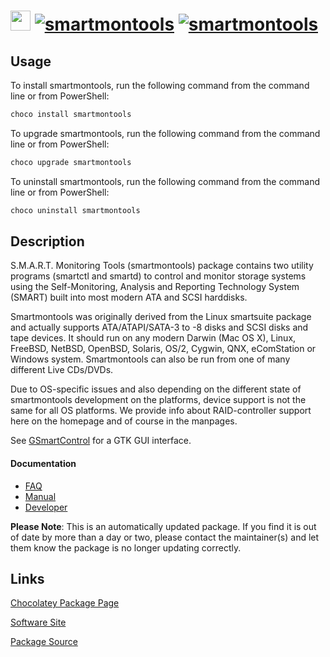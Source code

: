 ﻿# <img src="https://cdn.jsdelivr.net/gh/mkevenaar/chocolatey-packages@3a4dd0d9974844d8314af5ab64c42003132e4fe1/icons/smartmontools.png" width="32" height="32"/> [![smartmontools](https://img.shields.io/chocolatey/v/smartmontools.svg?label=smartmontools)](https://community.chocolatey.org/packages/smartmontools) [![smartmontools](https://img.shields.io/chocolatey/dt/smartmontools.svg)](https://community.chocolatey.org/packages/smartmontools)

## Usage

To install smartmontools, run the following command from the command line or from PowerShell:

```powershell
choco install smartmontools
```

To upgrade smartmontools, run the following command from the command line or from PowerShell:

```powershell
choco upgrade smartmontools
```

To uninstall smartmontools, run the following command from the command line or from PowerShell:

```powershell
choco uninstall smartmontools
```

## Description

S.M.A.R.T. Monitoring Tools (smartmontools) package contains two utility programs (smartctl and smartd) to control and monitor storage systems using the Self-Monitoring, Analysis and Reporting Technology System (SMART) built into most modern ATA and SCSI harddisks.

Smartmontools was originally derived from the Linux smartsuite package and actually supports ATA/ATAPI/SATA-3 to -8 disks and SCSI disks and tape devices. It should run on any modern Darwin (Mac OS X), Linux, FreeBSD, NetBSD, OpenBSD, Solaris, OS/2, Cygwin, QNX, eComStation or Windows system. Smartmontools can also be run from one of many different Live CDs/DVDs.

Due to OS-specific issues and also depending on the different state of smartmontools development on the platforms, device support is not the same for all OS platforms. We provide info about RAID-controller support here on the homepage and of course in the manpages.

See [GSmartControl](https://community.chocolatey.org/packages/gsmartcontrol) for a GTK GUI interface.

#### Documentation

* [FAQ](https://www.smartmontools.org/wiki/FAQ)
* [Manual](https://www.smartmontools.org/wiki/TocDoc)
* [Developer](https://www.smartmontools.org/wiki/TocDeveloper)

**Please Note**: This is an automatically updated package. If you find it is
out of date by more than a day or two, please contact the maintainer(s) and
let them know the package is no longer updating correctly.


## Links

[Chocolatey Package Page](https://community.chocolatey.org/packages/smartmontools)

[Software Site](https://www.smartmontools.org/)

[Package Source](https://github.com/mkevenaar/chocolatey-packages/tree/master/automatic/smartmontools)

